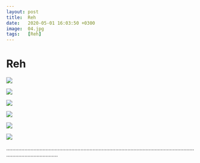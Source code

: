 ```yaml
---
layout: post
title:  Reh
date:   2020-05-01 16:03:50 +0300
image:  04.jpg
tags:   [Reh]
---
```


# Reh

![]({{site.baseurl}}/img/00.jpg)

![]({{site.baseurl}}/img/reh1.jpg)

![]({{site.baseurl}}/img/reh2.jpg)

![]({{site.baseurl}}/img/reh3.jpg)

![]({{site.baseurl}}/img/reh4.jpg)

![]({{site.baseurl}}/img/reh5.jpg)


..............................................................................................................................................................